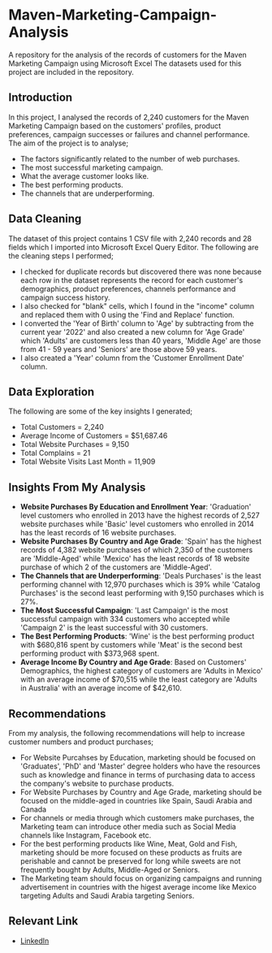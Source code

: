 # Maven-Marketing-Campaign-Analysis
A repository for the analysis of the records of customers for the Maven Marketing Campaign using Microsoft Excel
The datasets used for this project are included in the repository. <br />

## Introduction
In this project, I analysed the records of 2,240 customers for the Maven Marketing Campaign based on the customers' profiles, product preferences, campaign successes or failures and channel performance. <br />
The aim of the project is to analyse;
* The factors significantly related to the number of web purchases. <br />
* The most successful marketing campaign. <br />
* What the average customer looks like. <br />
* The best performing products. <br />
* The channels that are underperforming. <br />

## Data Cleaning
The dataset of this project contains 1 CSV file with 2,240 records and 28 fields which I imported into Microsoft Excel Query Editor. The following are the cleaning steps I performed;
* I checked for duplicate records but discovered there was none because each row in the dataset represents the record for each customer's demographics, product preferences, channels performance and campaign success history.
* I also checked for "blank" cells, which I found in the "income" column and replaced them with 0 using the 'Find and Replace' function.
* I converted the 'Year of Birth' column to 'Age' by subtracting from the current year '2022' and also created a new column for 'Age Grade' which 'Adults' are customers less than 40 years, 'Middle Age' are those from 41 - 59 years and 'Seniors' are those above 59 years.
* I also created a 'Year' column from the 'Customer Enrollment Date' column.

## Data Exploration
The following are some of the key insights I generated;
* Total Customers = 2,240
* Average Income of Customers = $51,687.46 
* Total Website Purchases = 9,150
* Total Complains = 21
* Total Website Visits Last Month = 11,909

## Insights From My Analysis
* __Website Purchases By Education and Enrollment Year__: 'Graduation' level customers who enrolled in 2013 have the highest records of 2,527 website purchases while 'Basic' level customers who enrolled in 2014 has the least records of 16 website purchases.
* __Website Purchases By Country and Age Grade__: 'Spain' has the highest records of 4,382 website purchases of which 2,350 of the customers are 'Middle-Aged' while 'Mexico' has the least records of 18 website purchase of which 2 of the customers are 'Middle-Aged'.
* __The Channels that are Underperforming__: 'Deals Purchases' is the least performing channel with 12,970 purchases which is 39% while 'Catalog Purchases' is the second least performing with 9,150 purchases which is 27%.
* __The Most Successful Campaign__: 'Last Campaign' is the most successful campaign with 334 customers who accepted while 'Campaign 2' is the least successful with 30 customers.
* __The Best Performing Products__: 'Wine' is the best performing product with $680,816 spent by customers while 'Meat' is the second best performing product with $373,968 spent.
* __Average Income By Country and Age Grade__: Based on Customers' Demographics, the highest category of customers are 'Adults in Mexico' with an average income of $70,515 while the least category are 'Adults in Australia' with an average income of $42,610.

## Recommendations
From my analysis, the following recommendations will help to increase customer numbers and product purchases;
* For Website Purcahses by Education, marketing should be focused on 'Graduates', 'PhD' and 'Master' degree holders who have the resources such as knowledge and finance in terms of purchasing data to access the company's website to purchase products.
* For Website Purchases by Country and Age Grade, marketing should be focused on the middle-aged in countries like Spain, Saudi Arabia and Canada
* For channels or media through which customers make purchases, the Marketing team can introduce other media such as Social Media channels like Instagram, Facebook etc.
* For the best performing products like Wine, Meat, Gold and Fish, marketing should be more focused on these products as fruits are perishable and cannot be preserved for long while sweets are not frequently bought by Adults, Middle-Aged or Seniors.
* The Marketing team should focus on organizing campaigns and running advertisement in countries with the higest average income like Mexico targeting Adults and Saudi Arabia targeting Seniors.

## Relevant Link
* [LinkedIn](https://www.linkedin.com/in/rukevweevwrujae/)
